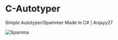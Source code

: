 # C-Autotyper
Simple Autotyper/Spammer Made In C# | Anjayy27


![Spamma](https://user-images.githubusercontent.com/103443525/162981338-d3673a58-3f83-4176-82f6-5806ff53e022.PNG)
